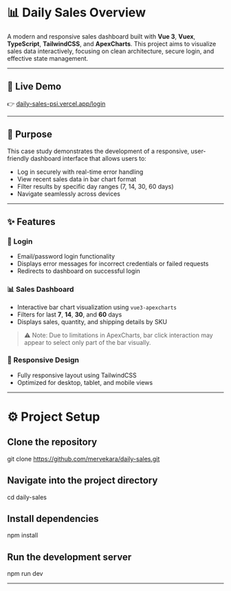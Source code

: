 # 📊 Daily Sales Overview

A modern and responsive sales dashboard built with **Vue 3**, **Vuex**, **TypeScript**, **TailwindCSS**, and **ApexCharts**. This project aims to visualize sales data interactively, focusing on clean architecture, secure login, and effective state management.

---

## 🔗 Live Demo

👉 [daily-sales-psi.vercel.app/login](https://daily-sales-psi.vercel.app/login)

---

## 🎯 Purpose

This case study demonstrates the development of a responsive, user-friendly dashboard interface that allows users to:

- Log in securely with real-time error handling
- View recent sales data in bar chart format
- Filter results by specific day ranges (7, 14, 30, 60 days)
- Navigate seamlessly across devices

---

## ✨ Features

### 🔐 Login

- Email/password login functionality
- Displays error messages for incorrect credentials or failed requests
- Redirects to dashboard on successful login

### 📊 Sales Dashboard

- Interactive bar chart visualization using `vue3-apexcharts`
- Filters for last **7**, **14**, **30**, and **60** days
- Displays sales, quantity, and shipping details by SKU

> ⚠️ Note: Due to limitations in ApexCharts, bar click interaction may appear to select only part of the bar visually.

### 📱 Responsive Design

- Fully responsive layout using TailwindCSS
- Optimized for desktop, tablet, and mobile views

---

# ⚙️ Project Setup

## Clone the repository

git clone https://github.com/mervekara/daily-sales.git

## Navigate into the project directory

cd daily-sales

## Install dependencies

npm install

## Run the development server

npm run dev

---
